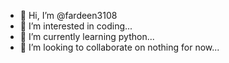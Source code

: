 - 👋 Hi, I’m @fardeen3108
- 👀 I’m interested in coding...
- 🌱 I’m currently learning python...
- 💞️ I’m looking to collaborate on nothing for now...


<!---
fardeen3108/fardeen3108 is a ✨ special ✨ repository because its `README.md` (this file) appears on your GitHub profile.
You can click the Preview link to take a look at your changes.
--->
